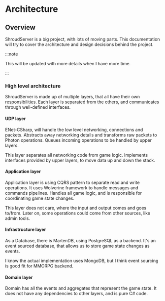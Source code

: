 ﻿---
sidebar_label: 'Introduction'
sidebar_position: 1
---

# Architecture

## Overview 

ShroudServer is a big project, with lots of moving parts. This documentation will try to cover the architecture and design decisions behind the project.

:::note

This will be updated with more details when I have more time.

:::

### High level architecture
ShroudServer is made up of multiple layers, that all have their own responsibilities.
Each layer is separated from the others, and communicates through well-defined interfaces.

#### UDP layer
ENet-CSharp, will handle the low level networking, connections and packets.
Abstracts away networking details and transforms raw packets to Photon operations.
Queues incoming operations to be handled by upper layers.

This layer separates all networking code from game logic.
Implements interfaces provided by upper layers, to move data up and down the stack.

#### Application layer
Application layer is using CQRS pattern to separate read and write operations.
It uses Wolverine framework to handle messages and commands pipelines.
Handles all game logic, and is responsible for coordinating game state changes.

This layer does not care, where the input and output comes and goes to/from.
Later on, some operations could come from other sources, like admin tools.

#### Infrastructure layer
As a Database, there is MartenDB, using PostgreSQL as a backend.
It's an event sourced database, that allows us to store game state changes as events.

I know the actual implementation uses MongoDB, but I think event sourcing is good fit for MMORPG backend.

#### Domain layer
Domain has all the events and aggregates that represent the game state.
It does not have any dependencies to other layers, and is pure C# code.
 

